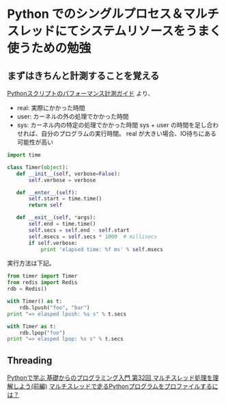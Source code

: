# Python でのシングルプロセス＆マルチスレッドにてシステムリソースをうまく使うための勉強

## まずはきちんと計測することを覚える
[Pythonスクリプトのパフォーマンス計測ガイド](https://yakst.com/ja/posts/42) より、
- real: 実際にかかった時間
- user: カーネルの外の処理でかかった時間
- sys: カーネル内の特定の処理でかかった時間
 sys + user の時間を足し合わせれば、自分のプログラムの実行時間。 real が大きい場合、IO待ちにある可能性が高い
 
 ```Python
 import time

class Timer(object):
    def __init__(self, verbose=False):
        self.verbose = verbose

    def __enter__(self):
        self.start = time.time()
        return self

    def __exit__(self, *args):
        self.end = time.time()
        self.secs = self.end - self.start
        self.msecs = self.secs * 1000  # millisecs
        if self.verbose:
            print 'elapsed time: %f ms' % self.msecs
```
実行方法は下記。
```Python
from timer import Timer
from redis import Redis
rdb = Redis()

with Timer() as t:
    rdb.lpush("foo", "bar")
print "=> elasped lpush: %s s" % t.secs

with Timer as t:
    rdb.lpop("foo")
print "=> elasped lpop: %s s" % t.secs
```





## Threading
[Pythonで学ぶ 基礎からのプログラミング入門 第32回 マルチスレッド処理を理解しよう(前編)](https://news.livedoor.com/article/detail/11028734/)
[マルチスレッドで走るPythonプログラムをプロファイルするには？](https://tech-blog.link-u.co.jp/2019/03/22/profiling-multi-threaded-python/)
